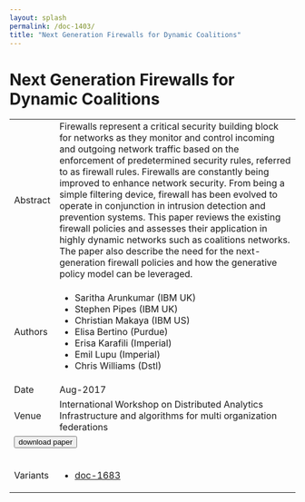 ```yaml
---
layout: splash
permalink: /doc-1403/
title: "Next Generation Firewalls for Dynamic Coalitions"
---
```


# Next Generation Firewalls for Dynamic Coalitions

<table>
    <tbody>
    <tr>
        <td>Abstract</td>
        <td>Firewalls represent a critical security building block for networks as they monitor and control incoming and outgoing network traffic based on the enforcement of predetermined security rules, referred to as firewall rules. Firewalls are constantly being improved to enhance network security. From being a simple filtering device, firewall has been evolved to operate in conjunction in intrusion detection and prevention systems. This paper reviews the existing firewall policies and assesses their application in highly dynamic networks such as coalitions networks. The paper also describe the need for the next-generation firewall policies and how the generative policy model can be leveraged.</td>
    </tr>
    <tr>
        <td>Authors</td>
        <td>
            <ul>
                <li>Saritha Arunkumar (IBM UK)</li>
                <li>Stephen Pipes (IBM UK)</li>
                <li>Christian Makaya (IBM US)</li>
                <li>Elisa Bertino (Purdue)</li>
                <li>Erisa Karafili (Imperial)</li>
                <li>Emil Lupu (Imperial)</li>
                <li>Chris Williams (Dstl)</li>
            </ul>
        </td>
    </tr>
    <tr>
        <td>Date</td>
        <td>Aug-2017</td>
    </tr>
    <tr>
        <td>Venue</td>
        <td>International Workshop on Distributed Analytics Infrastructure and algorithms for multi organization federations</td>
    </tr>
        <tr>
            <td colspan="2">
                <form method="get" action="https://ibm.box.com/v/doc-1403-paper">
                    <button type="submit">download paper</button>
                </form>
            </td>
        </tr>
        <tr>
            <td>Variants</td>
            <td>
                <ul>
                    <li><a href="\doc-1683\">doc-1683</a></li>
                </ul>
            </td>
        </tr>
    </tbody>
</table>
